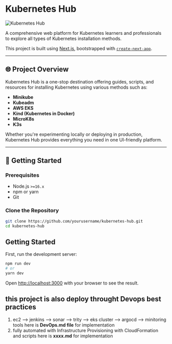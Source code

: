 # Kubernetes Hub

![Kubernetes Hub](./public/cover.png)

A comprehensive web platform for Kubernetes learners and professionals to explore all types of Kubernetes installation methods. 

This project is built using [Next.js](https://nextjs.org), bootstrapped with [`create-next-app`](https://nextjs.org/docs/app/api-reference/cli/create-next-app).

---

## 🌐 Project Overview

Kubernetes Hub is a one-stop destination offering guides, scripts, and resources for installing Kubernetes using various methods such as:

- **Minikube**
- **Kubeadm**
-  **AWS EKS**
- **Kind (Kubernetes in Docker)**
- **MicroK8s**
- **K3s**

Whether you're experimenting locally or deploying in production, Kubernetes Hub provides everything you need in one UI-friendly platform.

---

## 🚀 Getting Started

### Prerequisites

- Node.js `>=16.x`
- npm or yarn
- Git

### Clone the Repository

```bash
git clone https://github.com/yourusername/kubernetes-hub.git
cd kubernetes-hub
```

## Getting Started

First, run the development server:

```bash
npm run dev
# or
yarn dev
```

Open [http://localhost:3000](http://localhost:3000) with your browser to see the result.

## this project is also deploy throught Devops best practices 
1. ec2 --> jenkins --> sonar --> trity --> eks cluster --> argocd --> minitoring tools
   here is **DevOps.md file** for implementation 
3. fully automated with Infrastructure Provisioning with CloudFormation and scripts 
    here is **xxxx.md** for implementation  
